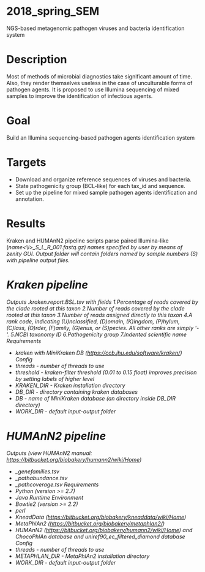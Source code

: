 # 2018_spring_SEM
NGS-based metagenomic pathogen viruses and bacteria identification system

# Description
Most of methods of microbial diagnostics take significant amount of time. Also, they render themselves useless in the case of unculturable forms of pathogen agents. It is proposed to use Illumina sequencing of mixed samples to improve the identification of infectious agents.

# Goal
Build an Illumina sequencing-based pathogen agents identification system

# Targets
- Download and organize reference sequences of viruses and bacteria.
- State pathogenicity group (BCL-like) for each tax_id and sequence.
- Set up the pipeline for mixed sample pathogen agents identification and annotation.

# Results
Kraken and HUMAnN2 pipeline scripts parse paired Illumina-like (<i>name<\i>_S<NUM>_L<NUM>_R<NUM>_001.fastq.gz) names specified by user by means of zenity GUI.
Output folder will contain folders named by sample numbers (S<NUM>) with pipeline output files.
  
# Kraken pipeline
Outputs <name>.kraken.report.BSL.tsv with fields
1.Percentage of reads covered by the clade rooted at this taxon
2.Number of reads covered by the clade rooted at this taxon
3.Number of reads assigned directly to this taxon
4.A rank code, indicating (U)nclassified, (D)omain, (K)ingdom, (P)hylum, (C)lass, (O)rder, (F)amily, (G)enus, or (S)pecies. All other ranks are simply '-'.
5.NCBI taxonomy ID
6.Pathogenicity group
7.Indented scientific name
Requirements
- kraken with MiniKraken DB (https://ccb.jhu.edu/software/kraken/)
Config
- threads - number of threads to use
- threshold - kraken-filter threshold (0.01 to 0.15 float) improves precision by setting labels of higher level
- KRAKEN_DIR - Kraken installation directory
- DB_DIR - directory containing kraken databases
- DB - name of MiniKraken database (an directory inside DB_DIR directory)
- WORK_DIR - default input-output folder
  
# HUMAnN2 pipeline
Outputs (view HUMAnN2 manual: https://bitbucket.org/biobakery/humann2/wiki/Home)
- <name>_genefamilies.tsv
- <name>_pathabundance.tsv
- <name>_pathcoverage.tsv
Requirements
- Python (version >= 2.7)
- Java Runtime Environment
- Bowtie2 (version >= 2.2)
- perl
- KneadData (https://bitbucket.org/biobakery/kneaddata/wiki/Home)
- MetaPhlAn2 (https://bitbucket.org/biobakery/metaphlan2/)
- HUMAnN2 (https://bitbucket.org/biobakery/humann2/wiki/Home) and ChocoPhlAn database and uniref90_ec_filtered_diamond database
Config
- threads - number of threads to use
- METAPHLAN_DIR - MetaPhlAn2 installation directory
- WORK_DIR - default input-output folder
